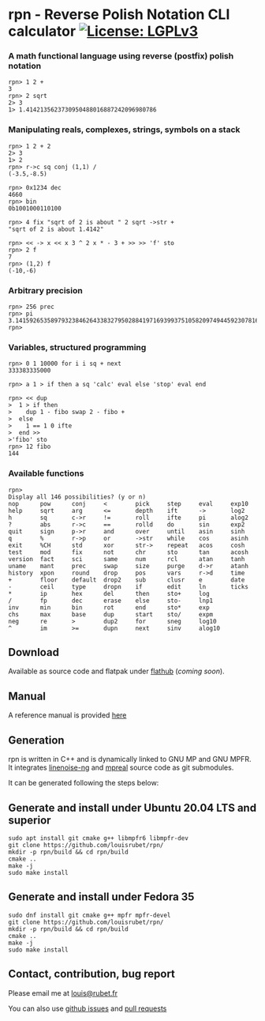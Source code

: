# **rpn** - **R**everse **P**olish **N**otation CLI calculator  [![License: LGPLv3](https://www.gnu.org/graphics/lgplv3-88x31.png)](https://www.gnu.org/licenses/lgpl-3.0.en.html)

### A math functional language using reverse (postfix) polish notation

```rpn
rpn> 1 2 +
3
rpn> 2 sqrt
2> 3
1> 1.4142135623730950488016887242096980786
```

### Manipulating reals, complexes, strings, symbols on a stack

```rpn
rpn> 1 2 + 2
2> 3
1> 2
rpn> r->c sq conj (1,1) /
(-3.5,-8.5)
```

```rpn
rpn> 0x1234 dec
4660
rpn> bin
0b1001000110100
```

```rpn
rpn> 4 fix "sqrt of 2 is about " 2 sqrt ->str +
"sqrt of 2 is about 1.4142"
```

```rpn
rpn> << -> x << x 3 ^ 2 x * - 3 + >> >> 'f' sto
rpn> 2 f
7
rpn> (1,2) f
(-10,-6)
```

### Arbitrary precision

```rpn
rpn> 256 prec
rpn> pi
3.1415926535897932384626433832795028841971693993751058209749445923078164062862
rpn>
```

### Variables, structured programming

```rpn
rpn> 0 1 10000 for i i sq + next
333383335000
```

```rpn
rpn> a 1 > if then a sq 'calc' eval else 'stop' eval end
```

```rpn
rpn> << dup
>  1 > if then
>    dup 1 - fibo swap 2 - fibo +
>  else
>    1 == 1 0 ifte
>  end >>
>'fibo' sto
rpn> 12 fibo
144
```

### Available functions

```rpn
rpn> 
Display all 146 possibilities? (y or n)
nop      pow      conj     <        pick     step     eval     exp10
help     sqrt     arg      <=       depth    ift      ->       log2
h        sq       c->r     !=       roll     ifte     pi       alog2
?        abs      r->c     ==       rolld    do       sin      exp2
quit     sign     p->r     and      over     until    asin     sinh
q        %        r->p     or       ->str    while    cos      asinh
exit     %CH      std      xor      str->    repeat   acos     cosh
test     mod      fix      not      chr      sto      tan      acosh
version  fact     sci      same     num      rcl      atan     tanh
uname    mant     prec     swap     size     purge    d->r     atanh
history  xpon     round    drop     pos      vars     r->d     time
+        floor    default  drop2    sub      clusr    e        date
-        ceil     type     dropn    if       edit     ln       ticks
*        ip       hex      del      then     sto+     log
/        fp       dec      erase    else     sto-     lnp1
inv      min      bin      rot      end      sto*     exp
chs      max      base     dup      start    sto/     expm
neg      re       >        dup2     for      sneg     log10
^        im       >=       dupn     next     sinv     alog10
```

## Download

Available as source code and flatpak under [flathub](https://flathub.org/apps/category/Science) (_coming soon_).

## Manual

A reference manual is provided [here](MANUAL.md)

## Generation

rpn is written in C++ and is dynamically linked to GNU MP and GNU MPFR.
It integrates [linenoise-ng](https://github.com/louisrubet/linenoise-ng.git) and [mpreal](http://www.holoborodko.com/pavel/mpfr/) source code as git submodules.

It can be generated following the steps below:

## Generate and install under Ubuntu 20.04 LTS and superior

```shell
sudo apt install git cmake g++ libmpfr6 libmpfr-dev
git clone https://github.com/louisrubet/rpn/ 
mkdir -p rpn/build && cd rpn/build
cmake ..
make -j
sudo make install
```

## Generate and install under Fedora 35

```shell
sudo dnf install git cmake g++ mpfr mpfr-devel
git clone https://github.com/louisrubet/rpn/ 
mkdir -p rpn/build && cd rpn/build
cmake ..
make -j
sudo make install
```

## Contact, contribution, bug report

Please email me at [louis@rubet.fr](mailto:louis@rubet.fr)

You can also use [github issues](https://github.com/louisrubet/rpn/issues) and [pull requests](https://github.com/louisrubet/rpn/pulls)
